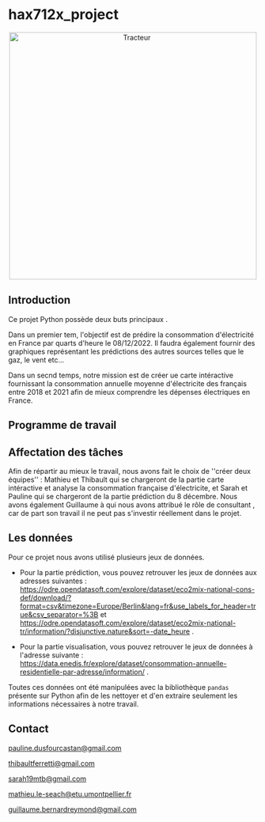 # hax712x_project

<p align="center">
  <img src="https://github.com/mle-seach/hax712x_project/blob/Prediction/data/tracteur_electrique.jpg" width=500 title="Tracteur">
</p>

##  Introduction
Ce  projet Python  possède deux buts principaux . 

Dans un premier tem, l'objectif est de prédire la consommation d'électricité  en France par quarts d'heure  le 08/12/2022. Il faudra également fournir des graphiques représentant  les prédictions des autres sources  telles que le gaz, le vent etc...

Dans un secnd temps, notre mission est de créer ue carte intéractive fournissant la consommation annuelle moyenne d'électricite des français entre 2018 et 2021 afin de mieux comprendre  les dépenses électriques en France. 

## Programme de travail 

## Affectation des tâches 
Afin de répartir au mieux  le travail, nous avons fait le choix de ''créer deux équipes'' : Mathieu et Thibault qui se chargeront de la partie carte intéractive et analyse  la consommation française d'électricite, et Sarah et Pauline qui se chargeront de la partie prédiction  du 8 décembre. 
Nous avons également Guillaume à qui nous avons attribué le rôle de consultant , car  de part son travail il ne peut pas s'investir réellement dans le projet.


## Les données 

Pour ce projet nous avons utilisé plusieurs jeux de données.

- Pour la partie prédiction, vous pouvez retrouver les jeux de données aux adresses suivantes : https://odre.opendatasoft.com/explore/dataset/eco2mix-national-cons-def/download/?format=csv&timezone=Europe/Berlin&lang=fr&use_labels_for_header=true&csv_separator=%3B et  https://odre.opendatasoft.com/explore/dataset/eco2mix-national-tr/information/?disjunctive.nature&sort=-date_heure .

- Pour la partie visualisation, vous pouvez retrouver le jeux de données à l'adresse suivante :  https://data.enedis.fr/explore/dataset/consommation-annuelle-residentielle-par-adresse/information/ . 

Toutes ces données ont été manipulées avec la bibliothèque ```pandas``` présente sur Python afin de les nettoyer et d'en extraire seulement les informations nécessaires à notre travail. 

## Contact

pauline.dusfourcastan@gmail.com


thibaultferretti@gmail.com


sarah19mtb@gmail.com


mathieu.le-seach@etu.umontpellier.fr


guillaume.bernardreymond@gmail.com

